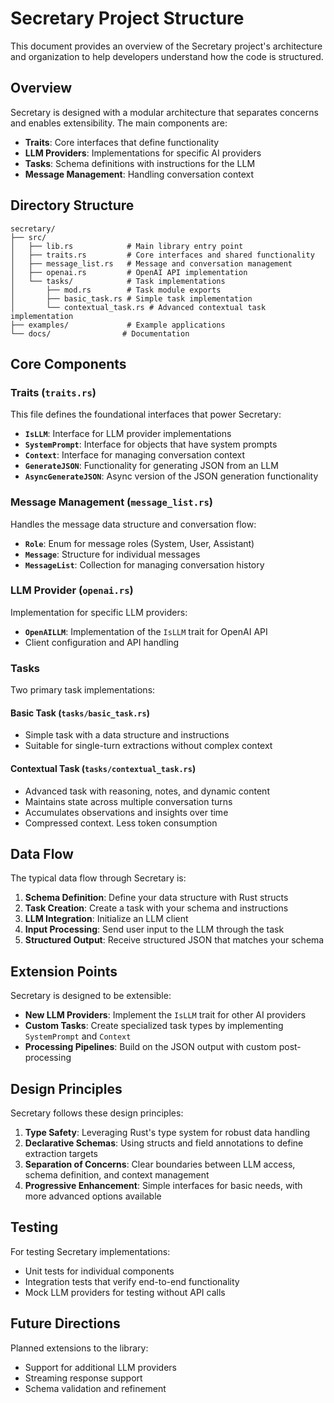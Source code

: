 # Secretary Project Structure

This document provides an overview of the Secretary project's architecture and organization to help developers understand how the code is structured.

## Overview

Secretary is designed with a modular architecture that separates concerns and enables extensibility. The main components are:

- **Traits**: Core interfaces that define functionality
- **LLM Providers**: Implementations for specific AI providers
- **Tasks**: Schema definitions with instructions for the LLM
- **Message Management**: Handling conversation context

## Directory Structure

```
secretary/
├── src/
│   ├── lib.rs            # Main library entry point
│   ├── traits.rs         # Core interfaces and shared functionality
│   ├── message_list.rs   # Message and conversation management
│   ├── openai.rs         # OpenAI API implementation
│   └── tasks/            # Task implementations
│       ├── mod.rs        # Task module exports
│       ├── basic_task.rs # Simple task implementation
│       └── contextual_task.rs # Advanced contextual task implementation
├── examples/             # Example applications
└── docs/                # Documentation
```

## Core Components

### Traits (`traits.rs`)

This file defines the foundational interfaces that power Secretary:

- **`IsLLM`**: Interface for LLM provider implementations
- **`SystemPrompt`**: Interface for objects that have system prompts
- **`Context`**: Interface for managing conversation context
- **`GenerateJSON`**: Functionality for generating JSON from an LLM
- **`AsyncGenerateJSON`**: Async version of the JSON generation functionality

### Message Management (`message_list.rs`)

Handles the message data structure and conversation flow:

- **`Role`**: Enum for message roles (System, User, Assistant)
- **`Message`**: Structure for individual messages
- **`MessageList`**: Collection for managing conversation history

### LLM Provider (`openai.rs`)

Implementation for specific LLM providers:

- **`OpenAILLM`**: Implementation of the `IsLLM` trait for OpenAI API
- Client configuration and API handling

### Tasks

Two primary task implementations:

#### Basic Task (`tasks/basic_task.rs`)

- Simple task with a data structure and instructions
- Suitable for single-turn extractions without complex context

#### Contextual Task (`tasks/contextual_task.rs`)

- Advanced task with reasoning, notes, and dynamic content
- Maintains state across multiple conversation turns
- Accumulates observations and insights over time
- Compressed context. Less token consumption

## Data Flow

The typical data flow through Secretary is:

1. **Schema Definition**: Define your data structure with Rust structs
2. **Task Creation**: Create a task with your schema and instructions
3. **LLM Integration**: Initialize an LLM client
4. **Input Processing**: Send user input to the LLM through the task
5. **Structured Output**: Receive structured JSON that matches your schema

## Extension Points

Secretary is designed to be extensible:

- **New LLM Providers**: Implement the `IsLLM` trait for other AI providers
- **Custom Tasks**: Create specialized task types by implementing `SystemPrompt` and `Context`
- **Processing Pipelines**: Build on the JSON output with custom post-processing

## Design Principles

Secretary follows these design principles:

1. **Type Safety**: Leveraging Rust's type system for robust data handling
2. **Declarative Schemas**: Using structs and field annotations to define extraction targets
3. **Separation of Concerns**: Clear boundaries between LLM access, schema definition, and context management
4. **Progressive Enhancement**: Simple interfaces for basic needs, with more advanced options available

## Testing

For testing Secretary implementations:

- Unit tests for individual components
- Integration tests that verify end-to-end functionality
- Mock LLM providers for testing without API calls

## Future Directions

Planned extensions to the library:

- Support for additional LLM providers
- Streaming response support
- Schema validation and refinement